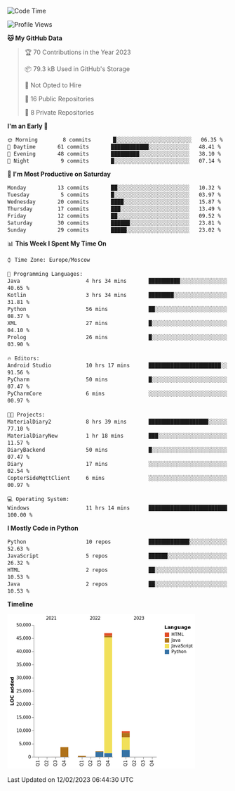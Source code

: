 <!--START_SECTION:waka-->
![Code Time](http://img.shields.io/badge/Code%20Time-25%20hrs%2030%20mins-blue)

![Profile Views](http://img.shields.io/badge/Profile%20Views-3-blue)

**🐱 My GitHub Data** 

> 🏆 70 Contributions in the Year 2023
 > 
> 📦 79.3 kB Used in GitHub's Storage 
 > 
> 🚫 Not Opted to Hire
 > 
> 📜 16 Public Repositories 
 > 
> 🔑 8 Private Repositories  
 > 
**I'm an Early 🐤** 

```text
🌞 Morning        8 commits       █░░░░░░░░░░░░░░░░░░░░░░░░   06.35 % 
🌆 Daytime       61 commits       ████████████░░░░░░░░░░░░░   48.41 % 
🌃 Evening       48 commits       █████████░░░░░░░░░░░░░░░░   38.10 % 
🌙 Night          9 commits       █░░░░░░░░░░░░░░░░░░░░░░░░   07.14 % 

```
📅 **I'm Most Productive on Saturday** 

```text
Monday          13 commits       ██░░░░░░░░░░░░░░░░░░░░░░░   10.32 % 
Tuesday          5 commits       █░░░░░░░░░░░░░░░░░░░░░░░░   03.97 % 
Wednesday       20 commits       ████░░░░░░░░░░░░░░░░░░░░░   15.87 % 
Thursday        17 commits       ███░░░░░░░░░░░░░░░░░░░░░░   13.49 % 
Friday          12 commits       ██░░░░░░░░░░░░░░░░░░░░░░░   09.52 % 
Saturday        30 commits       ██████░░░░░░░░░░░░░░░░░░░   23.81 % 
Sunday          29 commits       █████░░░░░░░░░░░░░░░░░░░░   23.02 % 

```


📊 **This Week I Spent My Time On** 

```text
⌚︎ Time Zone: Europe/Moscow

💬 Programming Languages: 
Java                     4 hrs 34 mins       ██████████░░░░░░░░░░░░░░░   40.65 % 
Kotlin                   3 hrs 34 mins       ████████░░░░░░░░░░░░░░░░░   31.81 % 
Python                   56 mins             ██░░░░░░░░░░░░░░░░░░░░░░░   08.37 % 
XML                      27 mins             █░░░░░░░░░░░░░░░░░░░░░░░░   04.10 % 
Prolog                   26 mins             █░░░░░░░░░░░░░░░░░░░░░░░░   03.90 % 

🔥 Editors: 
Android Studio           10 hrs 17 mins      ███████████████████████░░   91.56 % 
PyCharm                  50 mins             █░░░░░░░░░░░░░░░░░░░░░░░░   07.47 % 
PyCharmCore              6 mins              ░░░░░░░░░░░░░░░░░░░░░░░░░   00.97 % 

🐱‍💻 Projects: 
MaterialDiary2           8 hrs 39 mins       ███████████████████░░░░░░   77.10 % 
MaterialDiaryNew         1 hr 18 mins        ███░░░░░░░░░░░░░░░░░░░░░░   11.57 % 
DiaryBackend             50 mins             █░░░░░░░░░░░░░░░░░░░░░░░░   07.47 % 
Diary                    17 mins             ░░░░░░░░░░░░░░░░░░░░░░░░░   02.54 % 
CopterSideMqttClient     6 mins              ░░░░░░░░░░░░░░░░░░░░░░░░░   00.97 % 

💻 Operating System: 
Windows                  11 hrs 14 mins      █████████████████████████   100.00 % 

```

**I Mostly Code in Python** 

```text
Python                   10 repos            █████████████░░░░░░░░░░░░   52.63 % 
JavaScript               5 repos             ██████░░░░░░░░░░░░░░░░░░░   26.32 % 
HTML                     2 repos             ██░░░░░░░░░░░░░░░░░░░░░░░   10.53 % 
Java                     2 repos             ██░░░░░░░░░░░░░░░░░░░░░░░   10.53 % 

```


**Timeline**

![Chart not found](https://raw.githubusercontent.com/Adlemex/Adlemex/main/charts/bar_graph.png) 


 Last Updated on 12/02/2023 06:44:30 UTC
<!--END_SECTION:waka-->
